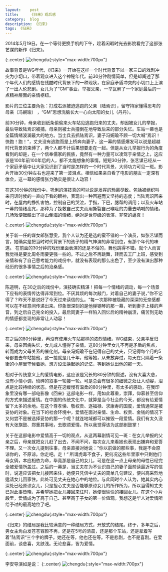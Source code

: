 ```yaml
---
layout:    post
title:     《归来》观后感
category:  blog
description: 《归来》
tags: 《归来》
---
```


2014年5月19日。在一个等待更换手机的下午，趁着闲暇时光去影院看完了这部张艺谋的新作《归来》。

{:.center}
![chengdu](http://blog-pic.qiniudn.com/come%20back7.jpg){:style="max-width:700px"}

故事背景是WG年代，《归来》一开始在这样一个时代背景下以一家三口的戏剧冲突为小切口，带着观众进入这个神秘年代。前30分钟剧情简单，但是却阐述了那个年代人们的感情在残酷时代背景下的一种现状，在家庭矛盾冲突的小切口上上演了一出人伦悲剧。女儿为了“GM”事业，举报父亲，一举瓦解了一个家庭最后的一点精神层面的亲情枢纽。

影片的三位主要角色：打成右派被迫逃跑的父亲（陆焉识），留守持家懂得思考的母亲（冯婉瑜） ，“GM”思想洗脑长大一心向太阳的女儿（丹丹）。

前30分钟，母亲收到纸条偷偷来火车站见逃跑归来的丈夫，却因被女儿的举报， 最后导致陆焉识被捕，母亲则被士兵撞倒在地导致后来的部分失忆。车站一幕也是全篇情绪波澜最大的地方。当士兵去抓陆焉识，妻子冯婉瑜不顾一切大喊“焉识！快跑！跑！“，丈夫没有逃跑而是上桥奔向妻子，这一幕的情感爆发可以说是超越时代背景的束缚了，两个人都不计后果想要走在一起。但是从女儿举报行为的角度看到的却是，在一个信奉儒家的民族，竟然有一种力量可以凌驾于亲情之上，这应该是100年前100年后的人，都不太能想象的事情。短短30分钟，张艺谋已经从一个家庭矛盾中让大家见识到了当时是怎样的一个时代背景，大师功力可见一斑。影片开始30分钟左右也迎来了第一波泪点。相信如果亲自看了电影的朋友一定深有体会，这一幕的感情张力确实是很让人动容！

在这30分钟的戏份中，巩俐的演技真的可以说是发挥的玲离尽致。包括被组织叫来问话时候的一直向下看的眼神，表现出一种回避而又坚持的态度；当陆焉识回来时，在屋内的挣扎害怕，控制自己的哭泣，手指，下巴，腮帮的调用；以及火车站一幕的情绪高亢，那种为了挽救自己丈夫而用撕裂自己喉咙的力量去呐喊的情绪。几场戏便酝酿出了排山倒海的情绪，绝对是世界级的表演，非常的逼真！

{:.center}
![chengdu](http://blog-pic.qiniudn.com/come%20back5.jpg){:style="max-width:700px"}

关于新一任的谋女郎张慧雯，我个人认为还是选的蛮不错的一个演员，如张艺谋而言，她确实是把当时时代背景下的孩子的精气神演的非常到位，有那个年代的味道。 在前面的30分钟的戏份里面表演的还是不俗的，舞也跳得不错。就个人而言我觉得是要比周冬雨要更强一些的。不过之后不再跳舞，转而去工厂上班，感受到亲情和有了自己思考能力的戏份中，就没有表现的那么出色了，至少没有演出那种经历的很多事情之后的沧桑感。

{:.center}
![chengdu](http://blog-pic.qiniudn.com/come%20back3.jpg){:style="max-width:700px"}


陈道明，在30之后的戏份中，演技确实精湛！把每一个情绪的调动，每一个场景下应有的表情传达得非常到位。不厌其烦的每次敲门，对着自己的妻子说，”你不记得了？昨天不是说好了今天过来读信的么。“每一次那种被隐藏的深深的无奈感都可以在不经意间传递出来。印象很深刻的是他弹钢琴的那一幕，听到妻子上楼的声音，到之后自己完全的投入，最后同妻子一样陷入回忆后的精神崩溃，痛苦到无助的情感都变现的非常让人动容！


{:.center}
![chengdu](http://blog-pic.qiniudn.com/come%20back4.jpg){:style="max-width:700px"}


在之后的80分钟里，再没有使用火车站那样的浓烈情绪。WG结束，父亲平反归来，母亲因病失忆，女儿成人懂得了亲情。这80分钟里女儿不再是矛盾的焦点，转而成为父母关系的催化剂。母亲冯婉瑜不在记得自己的丈夫，只记得每个月的5号都要去车站接他，这一接就是几十年，他等她，从未放弃过，每天在只隔着一条街的小屋里守候着她，想方设法换起她的记忆，等到她认出他的那一天。

相对于传统意义上的爱情电影，这应该是冗长的80分钟的叙述，没有大喜大悲，没有小情小调，琐碎的叙事一轮接一轮。可是总会有很多的细微之处让人动容，泪点是比较持续的状态。但是在这缓慢有温柔的80分钟里，有太多的感动，在我印象里没有哪一部电影像《回来》这部电影一样，用如此尊重，崇拜，仰慕甚至信仰的方式来描述爱情。在中国的传统文化中，就算是当今社会的今天，都没有给爱情留下太多的余地。在这个尊孝悌、敬权贵、逐福禄、求康寿的国度，爱情通常是被妥协的对象。在当下的社会环境中，爱情在面对亲情、生命、权贵、金钱的情况下又何尝不是被选择妥协的那一个呢？就连地域都可以摧毁一段爱情。我们有太久没有大张旗鼓、郑重其事地，去歌颂爱情。所以我觉得该为这部剧鼓掌！

关于在这部电影中爱情高于一切的观点，从这两幕剧情可见一斑：在女儿举报的父亲之后，母亲就把女儿赶了出去，不闻不问，每次女儿来看她也表现出嫌弃和爱答不理。又一次女儿提到往事，母亲直接对她说：”你以前做的那些事，我是不会原谅你的，不原谅。你走吧。走！“ 所谓虎毒不食子，更何况这些年里家中只剩他们母女俩，本应相依为命，毕竟那是自己的女儿，可是在这一点上母亲的母性已经完全被爱情所盖过。之后的一幕是，当丈夫在为不认识自己的妻子面前读最近写的信时，说道应该把女儿接回来住，她便只凭信中丈夫的简单几句建议，便兴高采烈地邀请女儿回家住。此处可见丈夫在她心中的地位。与此同时个人认为，她其实内心深处已经原谅女儿，只是担心丈夫是否能够原谅女儿的所作所为，所以当得知丈夫已对此事皆晓，并希望她把女儿接回来住时，她便很愉快的接回女儿。在这个小片段里，爱情成为了高于自己、甚至高于子女的第一价值观。我想这是华人对爱情所给予过的最高地位了吧。


{:.center}
![chengdu](http://blog-pic.qiniudn.com/come%20back2.jpg){:style="max-width:700px"}


《归来》的结局是我比较满意的一种结局方式，开放式的结尾。终于，多年之后，男女主角白发苍苍容颜不再，还是在5号的清晨，还是那个车站，还是拿着写着”陆焉识“三个字的牌子。她还在等，他也还在等。不是悲剧，也不是喜剧。在爱面前，谈悲喜，太肤浅。无论悲喜，皆为爱情。 


{:.center}
![chengdu](http://blog-pic.qiniudn.com/come%20back1.jpg){:style="max-width:700px"}


李安导演如是说：
{:.center}
![chengdu](http://blog-pic.qiniudn.com/come%20back6.jpg){:style="max-width:700px"}

